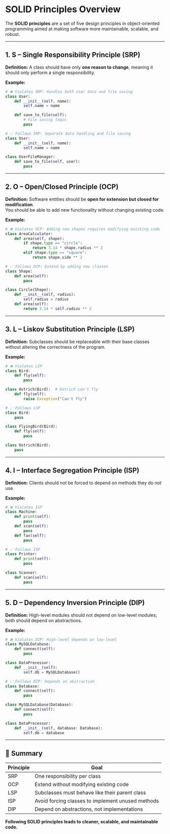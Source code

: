 # SOLID Principles Overview

The **SOLID principles** are a set of five design principles in object-oriented programming aimed at making software more maintainable, scalable, and robust.

---

## 1. **S – Single Responsibility Principle (SRP)**
**Definition:** A class should have only **one reason to change**, meaning it should only perform a single responsibility.  

**Example:**
```python
# ❌ Violates SRP: Handles both user data and file saving
class User:
    def __init__(self, name):
        self.name = name

    def save_to_file(self):
        # File saving logic
        pass

# ✅ Follows SRP: Separate data handling and file saving
class User:
    def __init__(self, name):
        self.name = name

class UserFileManager:
    def save_to_file(self, user):
        pass
```

---

## 2. **O – Open/Closed Principle (OCP)**
**Definition:** Software entities should be **open for extension but closed for modification**.  
You should be able to add new functionality without changing existing code.

**Example:**
```python
# ❌ Violates OCP: Adding new shapes requires modifying existing code
class AreaCalculator:
    def area(self, shape):
        if shape.type == "circle":
            return 3.14 * shape.radius ** 2
        elif shape.type == "square":
            return shape.side ** 2

# ✅ Follows OCP: Extend by adding new classes
class Shape:
    def area(self):
        pass

class Circle(Shape):
    def __init__(self, radius):
        self.radius = radius
    def area(self):
        return 3.14 * self.radius ** 2
```

---

## 3. **L – Liskov Substitution Principle (LSP)**
**Definition:** Subclasses should be replaceable with their base classes without altering the correctness of the program.

**Example:**
```python
# ❌ Violates LSP
class Bird:
    def fly(self):
        pass

class Ostrich(Bird):  # Ostrich can't fly
    def fly(self):
        raise Exception("Can't fly")

# ✅ Follows LSP
class Bird:
    pass

class FlyingBird(Bird):
    def fly(self):
        pass

class Ostrich(Bird):
    pass
```

---

## 4. **I – Interface Segregation Principle (ISP)**
**Definition:** Clients should not be forced to depend on methods they do not use.

**Example:**
```python
# ❌ Violates ISP
class Machine:
    def print(self):
        pass
    def scan(self):
        pass
    def fax(self):
        pass

# ✅ Follows ISP
class Printer:
    def print(self):
        pass

class Scanner:
    def scan(self):
        pass
```

---

## 5. **D – Dependency Inversion Principle (DIP)**
**Definition:** High-level modules should not depend on low-level modules; both should depend on abstractions.

**Example:**
```python
# ❌ Violates DIP: High-level depends on low-level
class MySQLDatabase:
    def connect(self):
        pass

class DataProcessor:
    def __init__(self):
        self.db = MySQLDatabase()

# ✅ Follows DIP: Depends on abstraction
class Database:
    def connect(self):
        pass

class MySQLDatabase(Database):
    def connect(self):
        pass

class DataProcessor:
    def __init__(self, database: Database):
        self.db = database
```

---

## 📌 Summary
| Principle | Goal |
|-----------|------|
| SRP       | One responsibility per class |
| OCP       | Extend without modifying existing code |
| LSP       | Subclasses must behave like their parent class |
| ISP       | Avoid forcing classes to implement unused methods |
| DIP       | Depend on abstractions, not implementations |

**Following SOLID principles leads to cleaner, scalable, and maintainable code.**
